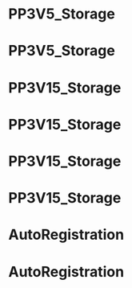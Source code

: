 # PP3V5_Storage
# PP3V5_Storage
# PP3V15_Storage
# PP3V15_Storage
# PP3V15_Storage
# PP3V15_Storage
# AutoRegistration
# AutoRegistration
